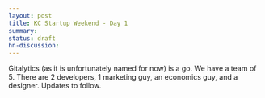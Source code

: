 ```yaml
---
layout: post
title: KC Startup Weekend - Day 1
summary:
status: draft
hn-discussion:
---
```


Gitalytics (as it is unfortunately named for now) is a go. We have a team of 5.
There are 2 developers, 1 marketing guy, an economics guy, and a designer.
Updates to follow.
